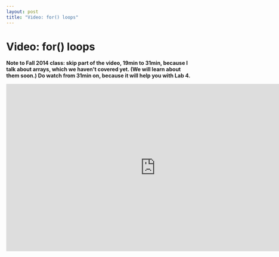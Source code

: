 ```yaml
---
layout: post
title: "Video: for() loops"
---
```


# Video: for() loops

**Note to Fall 2014 class: skip part of the video, 19min to 31min,
because I talk about arrays, which we haven't covered yet. (We will
learn about them soon.) Do watch from 31min on, because it will help
you with Lab 4.**

<div style="text-align: center">
<iframe src="http://player.vimeo.com/video/60119659?title=0&amp;byline=0&amp;portrait=0&amp;color=ffffff" width="800" height="450" frameborder="0" webkitAllowFullScreen mozallowfullscreen allowFullScreen></iframe>
</div>
